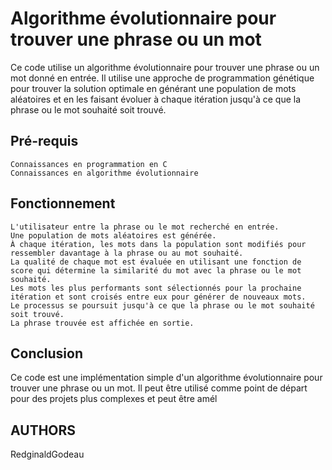 # Algorithme évolutionnaire pour trouver une phrase ou un mot

Ce code utilise un algorithme évolutionnaire pour trouver une phrase ou un mot donné en entrée. Il utilise une approche de programmation génétique pour trouver la solution optimale en générant une population de mots aléatoires et en les faisant évoluer à chaque itération jusqu'à ce que la phrase ou le mot souhaité soit trouvé.
## Pré-requis

    Connaissances en programmation en C
    Connaissances en algorithme évolutionnaire

## Fonctionnement

    L'utilisateur entre la phrase ou le mot recherché en entrée.
    Une population de mots aléatoires est générée.
    À chaque itération, les mots dans la population sont modifiés pour ressembler davantage à la phrase ou au mot souhaité.
    La qualité de chaque mot est évaluée en utilisant une fonction de score qui détermine la similarité du mot avec la phrase ou le mot souhaité.
    Les mots les plus performants sont sélectionnés pour la prochaine itération et sont croisés entre eux pour générer de nouveaux mots.
    Le processus se poursuit jusqu'à ce que la phrase ou le mot souhaité soit trouvé.
    La phrase trouvée est affichée en sortie.

## Conclusion

Ce code est une implémentation simple d'un algorithme évolutionnaire pour trouver une phrase ou un mot. Il peut être utilisé comme point de départ pour des projets plus complexes et peut être amél

## AUTHORS
RedginaldGodeau
